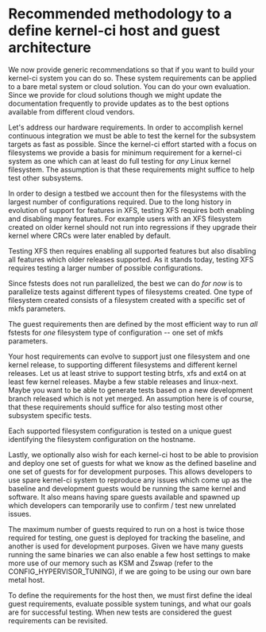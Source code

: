 # Recommended methodology to a define kernel-ci host and guest architecture

We now provide generic recommendations so that if you want to build your
kernel-ci system you can do so. These system requirements can be applied
to a bare metal system or cloud solution. You can do your own evaluation.
Since we provide for cloud solutions though we might update the documentation
frequently to provide updates as to the best options available from different
cloud vendors.

Let's address our hardware requirements. In order to accomplish kernel
continuous integration we must be able to test the kernel for the subsystem
targets as fast as possible. Since the kernel-ci effort started with a focus
on filesystems we provide a basis for minimum requirement for a kernel-ci
system as one which can at least do full testing for *any* Linux kernel
filesystem. The assumption is that these requirements might suffice to help
test other subsystems.

In order to design a testbed we account then for the filesystems with the
largest number of configurations required. Due to the long history in evolution
of support for features in XFS, testing XFS requires both enabling and disabling
many features. For example users with an XFS filesystem created on older kernel
should not run into regressions if they upgrade their kernel where CRCs were
later enabled by default.

Testing XFS then requires enabling all supported features but also
disabling all features which older releases supported. As it stands today,
testing XFS requires testing a larger number of possible configurations.

Since fstests does not run parallelized, the best we can do *for now* is to
parallelize tests against different types of filesystems created. One type of
filesystem created consists of a filesystem created with a specific set of mkfs
parameters.

The guest requirements then are defined by the most efficient way to
run *all* fstests for *one* filesystem type of configuration -- one set of
mkfs parameters.

Your host requirements can evolve to support just one filesystem and one
kernel release, to supporting different filesystems and different kernel
releases. Let us at least strive to support testing btrfs, xfs and ext4 on
at least few kernel releases. Maybe a few stable releases and linux-next.
Maybe you want to be able to generate tests based on a new development
branch released which is not yet merged. An assumption here is of course, that
these requirements should suffice for also testing most other subsystem
specific tests.

Each supported filesystem configuration is tested on a unique guest identifying
the filesystem configuration on the hostname.

Lastly, we optionally also wish for each kernel-ci host to be able to provision
and deploy one set of guests for what we know as the defined baseline and one
set of guests for for development purposes. This allows developers to use spare
kernel-ci system to reproduce any issues which come up as the baseline and
development guests would be running the same kernel and software. It also means
having spare guests available and spawned up which developers can temporarily
use to confirm / test new unrelated issues.

The maximum number of guests required to run on a host is twice those required
for testing, one guest is deployed for tracking the baseline, and another is
used for development purposes. Given we have many guests running the same
binaries we can also enable a few host settings to make more use of our
memory such as KSM and Zswap (refer to the CONFIG_HYPERVISOR_TUNING), if we
are going to be using our own bare metal host.

To define the requirements for the host then, we must first define the ideal
guest requirements, evaluate possible system tunings, and what our goals are
for successful testing. When new tests are considered the guest requirements
can be revisited.


